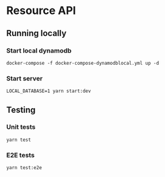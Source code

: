 # Resource API

## Running locally

### Start local dynamodb
```
docker-compose -f docker-compose-dynamodblocal.yml up -d
```

### Start server
```
LOCAL_DATABASE=1 yarn start:dev
```

## Testing

### Unit tests

```
yarn test
```

### E2E tests

```
yarn test:e2e
```
